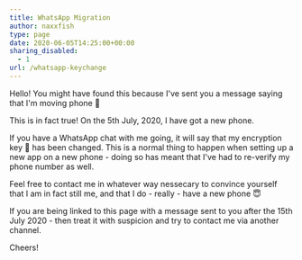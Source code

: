 ```yaml
---
title: WhatsApp Migration
author: naxxfish
type: page
date: 2020-06-05T14:25:00+00:00
sharing_disabled:
  - 1
url: /whatsapp-keychange
---
```


Hello! You might have found this because I've sent you a message saying that I'm moving phone 📱

This is in fact true! On the 5th July, 2020, I have got a new phone.

If you have a WhatsApp chat with me going, it will say that my encryption key 🔑 has been changed. This is a normal thing to happen when setting up a new app on a new phone - doing so has meant that I've had to re-verify my phone number as well. 

Feel free to contact me in whatever way nessecary to convince yourself that I am in fact still me, and that I do - really - have a new phone 😇

If you are being linked to this page with a message sent to you after the 15th July 2020 - then treat it with suspicion and try to contact me via another channel. 

Cheers!

